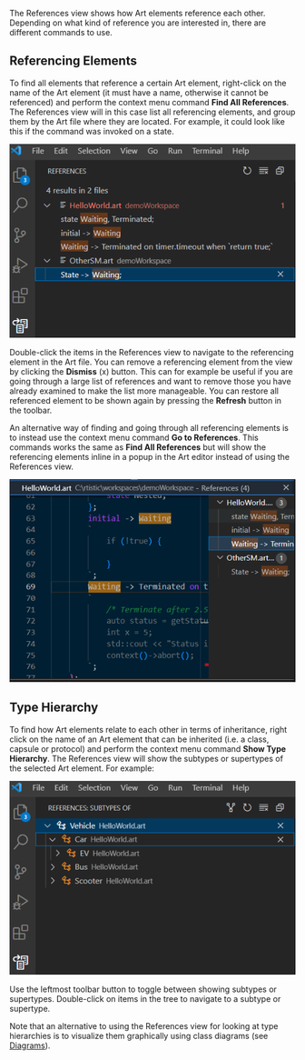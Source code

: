 The References view shows how Art elements reference each other. Depending on what kind of reference you are interested in, there are different commands to use.

## Referencing Elements
To find all elements that reference a certain Art element, right-click on the name of the Art element (it must have a name, otherwise it cannot be referenced) and perform the context menu command **Find All References**. The References view will in this case list all referencing elements, and group them by the Art file where they are located. For example, it could look like this if the command was invoked on a state.

![](images/references.png)

Double-click the items in the References view to navigate to the referencing element in the Art file. You can remove a referencing element from the view by clicking the **Dismiss** (x) button. This can for example be useful if you are going through a large list of references and want to remove those you have already examined to make the list more manageable. You can restore all referenced element to be shown again by pressing the **Refresh** button in the toolbar.

An alternative way of finding and going through all referencing elements is to instead use the context menu command **Go to References**. This commands works the same as **Find All References** but will show the referencing elements inline in a popup in the Art editor instead of using the References view. 

![](images/go-to-references.png)

## Type Hierarchy
To find how Art elements relate to each other in terms of inheritance, right click on the name of an Art element that can be inherited (i.e. a class, capsule or protocol) and perform the context menu command **Show Type Hierarchy**. The References view will show the subtypes or supertypes of the selected Art element. For example:

![](images/type-hierarchy.png)

Use the leftmost toolbar button to toggle between showing subtypes or supertypes. Double-click on items in the tree to navigate to a subtype or supertype.

Note that an alternative to using the References view for looking at type hierarchies is to visualize them graphically using class diagrams (see [Diagrams](diagrams.md)).
